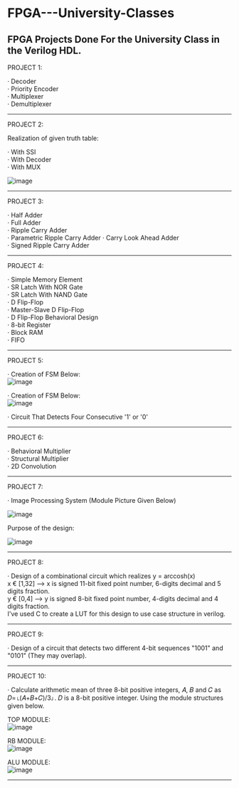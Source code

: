 # FPGA---University-Classes
FPGA Projects Done For the University Class in the Verilog HDL.    
-----------------------------------------------------------------------------------------------------------------------------------------------------------------       
PROJECT 1:  
  
· Decoder    
· Priority Encoder   
· Multiplexer     
· Demultiplexer 

-----------------------------------------------------------------------------------------------------------------------------------------------------------------     
PROJECT 2:  
  
Realization of given truth table:  
 
· With SSI  
· With Decoder   
· With MUX  
    
![image](https://user-images.githubusercontent.com/81713653/153575116-84571b90-cba0-45ea-b933-be3b9258e975.png)  
     
-----------------------------------------------------------------------------------------------------------------------------------------------------------------          
 PROJECT 3:  
   
· Half Adder    
· Full Adder   
· Ripple Carry Adder     
· Parametric Ripple Carry Adder
· Carry Look Ahead Adder    
· Signed Ripple Carry Adder    
  
-----------------------------------------------------------------------------------------------------------------------------------------------------------------    
PROJECT 4:  
   
· Simple Memory Element    
· SR Latch With NOR Gate   
· SR Latch With NAND Gate       
· D Flip-Flop  
· Master-Slave D Flip-Flop      
· D Flip-Flop Behavioral Design  
· 8-bit Register     
· Block RAM  
· FIFO  
  
-----------------------------------------------------------------------------------------------------------------------------------------------------------------      
PROJECT 5:  
  
· Creation of FSM Below:  
![image](https://user-images.githubusercontent.com/81713653/153576211-1a3d4139-a803-4682-acf6-f8df6483efd9.png)  
  
  
  
· Creation of FSM Below:  
![image](https://user-images.githubusercontent.com/81713653/153576329-0651b635-e291-4ba1-9aff-680f970c89f1.png)  
  
  

· Circuit That Detects Four Consecutive '1' or '0'  
  
-----------------------------------------------------------------------------------------------------------------------------------------------------------------      
PROJECT 6:  
  
· Behavioral Multiplier    
· Structural Multiplier    
· 2D Convolution        
    
-----------------------------------------------------------------------------------------------------------------------------------------------------------------        
PROJECT 7:  
  
· Image Processing System (Module Picture Given Below)  
    
![image](https://user-images.githubusercontent.com/81713653/153576719-637837c5-df58-4433-889f-ae0f155f8a22.png)  
  
Purpose of the design:  
  
![image](https://user-images.githubusercontent.com/81713653/153576825-44f66bce-5143-4e62-a18f-14bf1d2e1e69.png)  
      
-----------------------------------------------------------------------------------------------------------------------------------------------------------------    
PROJECT 8:  
  
· Design of a combinational circuit which realizes y = arccosh(x)  
  x € [1,32] --> x is signed 11-bit fixed point number, 6-digits decimal and 5 digits fraction.  
  y € [0,4]  --> y is signed 8-bit fixed point number, 4-digits decimal and 4 digits fraction.  
  I've used C to create a LUT for this design to use case structure in verilog.  
    
-----------------------------------------------------------------------------------------------------------------------------------------------------------------    
PROJECT 9:  
   
 · Design of a circuit that detects two different 4-bit sequences "1001" and "0101" (They may overlap).
   
-----------------------------------------------------------------------------------------------------------------------------------------------------------------    
PROJECT 10:  
  
· Calculate arithmetic mean of three 8-bit positive integers, 𝐴, 𝐵 and 𝐶 as 𝐷=⌊(𝐴+𝐵+𝐶)/3⌋. 𝐷 is a 8-bit positive integer.  Using the module structures given below.  
  
    
TOP MODULE:   
![image](https://user-images.githubusercontent.com/81713653/153578743-c0e6546a-ef29-453c-a326-85ae0f98d140.png)  
  
RB MODULE:  
![image](https://user-images.githubusercontent.com/81713653/153578807-c12c44a5-da6b-4d35-9814-69dfc2b205e0.png)  
  
ALU MODULE:  
![image](https://user-images.githubusercontent.com/81713653/153578855-abac9357-a67b-48ec-a1fe-6f49cfb7023d.png)



  
-----------------------------------------------------------------------------------------------------------------------------------------------------------------    

